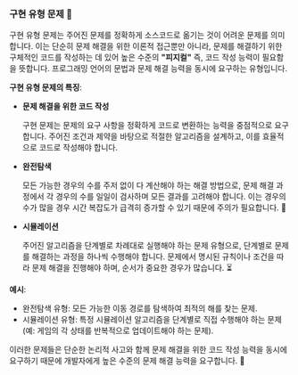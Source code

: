 ### 구현 유형 문제 🤔

구현 유형 문제는 주어진 문제를 정확하게 소스코드로 옮기는 것이 어려운 문제를 의미합니다. 이는 단순히 문제 해결을 위한 이론적 접근뿐만 아니라, 문제를 해결하기 위한 구체적인 코드를 작성하는 데 있어 높은 수준의 **"피지컬"** 즉, 코드 작성 능력이 필요함을 뜻합니다. 프로그래밍 언어의 문법과 문제 해결 능력을 동시에 요구하는 유형입니다.

**구현 유형 문제의 특징**:

- **문제 해결을 위한 코드 작성**
    
    구현 문제는 문제의 요구 사항을 정확하게 코드로 변환하는 능력을 중점적으로 요구합니다. 주어진 조건과 제약을 바탕으로 적절한 알고리즘을 설계하고, 이를 효율적으로 코드로 작성해야 합니다.
    
- **완전탐색**
    
    모든 가능한 경우의 수를 주저 없이 다 계산해야 하는 해결 방법으로, 문제 해결 과정에서 각 경우의 수를 일일이 검사하며 모든 결과를 고려해야 합니다. 이는 경우의 수가 많을 경우 시간 복잡도가 급격히 증가할 수 있기 때문에 주의가 필요합니다. 🧠
    
- **시뮬레이션**
    
    주어진 알고리즘을 단계별로 차례대로 실행해야 하는 문제 유형으로, 단계별로 문제를 해결하는 과정을 하나씩 수행해야 합니다. 문제에서 명시된 규칙이나 조건을 따라 문제 해결을 진행해야 하며, 순서가 중요한 경우가 많습니다. ⏳
    

**예시**:

- 완전탐색 유형: 모든 가능한 이동 경로를 탐색하여 최적의 해를 찾는 문제.
- 시뮬레이션 유형: 특정 시뮬레이션 알고리즘을 단계별로 직접 수행해야 하는 문제 (예: 게임의 각 상태를 반복적으로 업데이트해야 하는 문제).

이러한 문제들은 단순한 논리적 사고와 함께 문제 해결을 위한 코드 작성 능력을 동시에 요구하기 때문에 개발자에게 높은 수준의 문제 해결 능력을 요구합니다. 💪